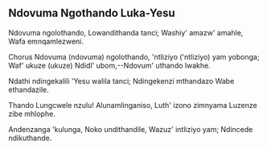 ## Ndovuma Ngothando Luka-Yesu

Ndovuma ngolothando, Lowandithanda tanci;
Washiy' amazw' amahle,  Wafa emnqamlezweni.

Chorus
Ndovuma (ndovuma) ngolothando, 'ntliziyo ('ntliziyo) yam yobonga;
Waf' ukuze (ukuze) Ndidl' ubom,--Ndovum' uthando lwakhe.

Ndathi ndingekalili 'Yesu walila tanci;
Ndingekenzi mthandazo Wabe ethandazile.

Thando Lungcwele nzulu! Alunamlinganiso,
Luth' izono zimnyama Luzenze zibe mhlophe.

Andenzanga 'kulunga, Noko undithandile,
Wazuz' intliziyo yam; Ndincede ndikuthande.

